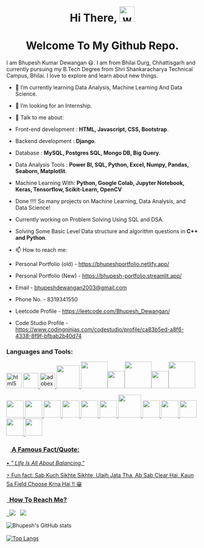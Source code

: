 <h1 align="center">Hi There, <img src="https://c.tenor.com/Wx9IEmZZXSoAAAAi/hi.gif" alt="wave" width 40 height=40/></h1> 
<h1 align="center">Welcome To My Github Repo.</h1>

<!-- <a href="https://www.linkedin.com/in/bhupesh-dewangan-7121851ba/" target="blank"><img align="center" src="https://raw.githubusercontent.com/rahuldkjain/github-profile-readme-generator/master/src/images/icons/Social/linked-in-alt.svg" alt="bhupesh-dew"  width="35" /></a>

[![](https://img.shields.io/badge/Gmail-D14836?style=for-the-badge&logo=gmail&logoColor=white)](mailto:bhupeshdewangan2003@gmail.com) -->

<!--
**BhupeshDewangan/BhupeshDewangan** is a ✨ _special_ ✨ repository because its `README.md` (this file) appears on your GitHub profile.

Here are some ideas to get you started:
-->
I am Bhupesh Kumar Dewangan 😃. I am from Bhilai Durg, Chhattisgarh and currently pursuing my B.Tech Degree from Shri Shankaracharya Technical Campus, Bhilai. I love to explore and learn about new things.

<!-- - 🔭 I’m currently working on ... -->
- 🌱 I’m currently learning Data Analysis, Machine Learning And Data Science.
<!-- - 👯 I’m looking to collaborate on ... -->
- 🤔 I’m looking for an Internship.
- 💬 Talk to me about:
- Front-end development : **HTML, Javascript, CSS, Bootstrap**.
- Backend development : **Django**.
- Database : **MySQL, Postgres SQL, Mongo DB, Big Query**.
- Data Analysis Tools : **Power BI, SQL, Python, Excel, Numpy, Pandas, Seaborn, Matplotlit**.
- Machine Learning With: **Python, Google Colab, Jupyter Notebook, Keras, Tensorflow, Scikit-Learn, OpenCV**
- Done !!!! So many projects on Machine Learning, Data Analysis, and Data Science!
- Currently working on Problem Solving Using SQL and DSA.

- Solving Some Basic Level Data structure and algorithm questions in **C++ and Python**.
- 📫 How to reach me: 
- Personal Portfolio (old) - https://bhupeshportfolio.netlify.app/
- Personal Portfolio (New) - https://bhupesh-portfolio.streamlit.app/
- Email - bhupeshdewangan2003@gmail.com
- Phone No. - 8319341550
- Leetcode Profile - https://leetcode.com/Bhupesh_Dewangan/
- Code Studio Profile - https://www.codingninjas.com/codestudio/profile/ca83b5ed-a8f6-4338-8f9f-bfbab2b40d74

<!-- - 😄 Pronouns: -->

<h3> Languages and Tools: </h3>

<img src="https://cdn.jsdelivr.net/gh/devicons/devicon/icons/html5/html5-plain-wordmark.svg" alt="html5" width="40" height="40"/> <a href="https://www.w3schools.com/css/" target="_blank" rel="noreferrer"> <img src="https://cdn.jsdelivr.net/gh/devicons/devicon/icons/django/django-plain.svg" width="40" height="40"/> <img src="https://cdn.jsdelivr.net/gh/devicons/devicon/icons/xd/xd-plain.svg" alt="adobexd" width="40" height="40" /> <img height = 60 width = 60 src="https://cdn.jsdelivr.net/gh/devicons/devicon/icons/mysql/mysql-original-wordmark.svg" /> <img height = 70 width = 70 src="https://cdn.jsdelivr.net/gh/devicons/devicon/icons/pycharm/pycharm-original-wordmark.svg" /><img height = 45 width = 45 src="https://cdn.jsdelivr.net/gh/devicons/devicon/icons/git/git-original.svg" /><img height = 70 width = 70 src="https://cdn.jsdelivr.net/gh/devicons/devicon/icons/flask/flask-original.svg" /><img height = 45 width = 45 src="https://cdn.jsdelivr.net/gh/devicons/devicon/icons/figma/figma-original.svg" /><img height = 70 width = 70 src="https://cdn.jsdelivr.net/gh/devicons/devicon/icons/codepen/codepen-original-wordmark.svg" />

<img height = 45 width = 45 src="https://cdn.jsdelivr.net/gh/devicons/devicon/icons/cplusplus/cplusplus-original.svg" />    <img height = 45 width = 45 src="https://cdn.jsdelivr.net/gh/devicons/devicon/icons/bootstrap/bootstrap-plain-wordmark.svg" /> <img height = 45 width = 45 src="https://cdn.jsdelivr.net/gh/devicons/devicon/icons/css3/css3-original-wordmark.svg" /> <img height = 45 width = 45 src="https://cdn.jsdelivr.net/gh/devicons/devicon/icons/python/python-original.svg" /> <img height = 45 width = 45 src="https://cdn.jsdelivr.net/gh/devicons/devicon/icons/pytorch/pytorch-original.svg" /> <img height = 45 width = 45 src="https://cdn.jsdelivr.net/gh/devicons/devicon/icons/jupyter/jupyter-original-wordmark.svg" /> <img height = 60 width = 60 src="https://cdn.jsdelivr.net/gh/devicons/devicon/icons/numpy/numpy-original-wordmark.svg" /> <img height = 45 width = 45 src="https://cdn.jsdelivr.net/gh/devicons/devicon/icons/pandas/pandas-original-wordmark.svg" />    <img height = 45 width = 45 src="https://cdn.jsdelivr.net/gh/devicons/devicon/icons/vscode/vscode-original.svg" /> <img height = 45 width = 45 src="https://cdn.jsdelivr.net/gh/devicons/devicon/icons/opencv/opencv-original-wordmark.svg" /> <img height = 45 width = 45 src="https://cdn.jsdelivr.net/gh/devicons/devicon/icons/wordpress/wordpress-original.svg" /> <img height = 45 width = 45 src="https://cdn.jsdelivr.net/gh/devicons/devicon/icons/tensorflow/tensorflow-original.svg" /> 
          

### <img width="10vw" /> A Famous Fact/Quote:
<!-- <a href="https://github.com/marketplace/actions/quote-readme"> -->
<!--STARTS_HERE_QUOTE_README-->
• <i>" Life Is All About Balancing."  </i>
<!--ENDS_HERE_QUOTE_README-->
<!-- </a> -->

⚡ Fun fact: Sab Kuch Sikhte Sikhte, Ulajh Jata Tha, Ab Sab Clear Hai, Kaun Sa Field Choose Krna Hai !! 😁
  
          
 ### &nbsp; How To Reach Me?
&nbsp;&nbsp;[![](https://img.shields.io/badge/Gmail-D14836?style=for-the-badge&logo=gmail&logoColor=white)](mailto:bhupeshdewangan2003@gmail.com)
&nbsp;&nbsp;[![](https://img.shields.io/badge/LinkedIn-0077B5?style=for-the-badge&logo=linkedin&logoColor=white)](https://www.linkedin.com/in/bhupesh-dewangan-7121851ba/)


![Bhupesh's GitHub stats](https://github-readme-stats.vercel.app/api?username=BhupeshDewangan&show_icons=true&theme=nightowl)
 <br><br>
[![Top Langs](https://github-readme-stats.vercel.app/api/top-langs/?username=BhupeshDewangan&langs=8&theme=tokyonight)](https://github.com/BhupeshDewangan/github-readme-stats)

